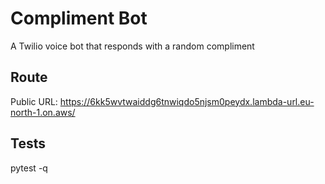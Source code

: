 # Compliment Bot

A Twilio voice bot that responds with a random compliment

## Route
Public URL: https://6kk5wvtwaiddg6tnwiqdo5njsm0peydx.lambda-url.eu-north-1.on.aws/


## Tests
pytest -q
